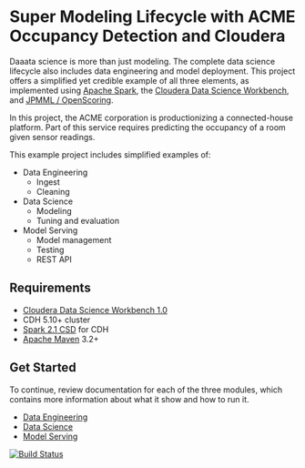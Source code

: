# Super Modeling Lifecycle with ACME Occupancy Detection and Cloudera

Daaata science is more than just modeling. The complete data science lifecycle also includes data
engineering and model deployment. This project offers a simplified yet credible example of 
all three elements, as implemented using [Apache Spark](http://spark.apache.org), the
[Cloudera Data Science Workbench](https://www.cloudera.com/products/data-science-and-engineering/data-science-workbench.html),
and [JPMML / OpenScoring](https://github.com/openscoring/openscoring).

In this project, the ACME corporation is productionizing a connected-house platform. Part of this
service requires predicting the occupancy of a room given sensor readings.

This example project includes simplified examples of:

- Data Engineering
  - Ingest
  - Cleaning
- Data Science
  - Modeling
  - Tuning and evaluation
- Model Serving
  - Model management
  - Testing
  - REST API

## Requirements

- [Cloudera Data Science Workbench 1.0](https://www.cloudera.com/products/data-science-and-engineering/data-science-workbench.html)
- CDH 5.10+ cluster
- [Spark 2.1 CSD](https://www.cloudera.com/downloads/spark2/2-1.html) for CDH
- [Apache Maven](https://maven.apache.org) 3.2+

## Get Started

To continue, review documentation for each of the three modules, which contains more information
about what it show and how to run it.

- [Data Engineering](acme-dataeng/) 
- [Data Science](acme-datasci/) 
- [Model Serving](acme-serving/) 


[![Build Status](https://travis-ci.org/bkvarda/cdsw-simple-serving.svg?branch=master)](https://travis-ci.org/bkvarda/cdsw-simple-serving)